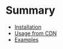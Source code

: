 # Summary

* [Installation](INSTALLATION.md)
* [Usage from CDN](USAGE-WITH-CDN.md)
* [Examples](examples.html)
